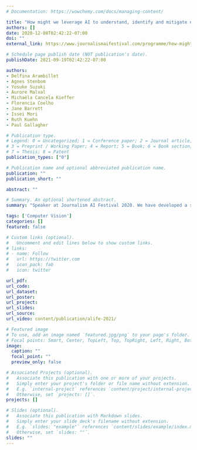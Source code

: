 ```yaml
---
# Documentation: https://wowchemy.com/docs/managing-content/

title: "How might we leverage AI to understand, identify and mitigate newsroom biases?"
authors: []
date: 2020-12-08T02:42:22-07:00
doi: ""
external_link: https://www.journalismaifestival.com/programme/how-might-we-leverage-ai-to-understand-identify-and-mitigate-newsroom-biases

# Schedule page publish date (NOT publication's date).
publishDate: 2021-09-19T02:42:22-07:00

authors:
- Delfina Arambillet
- Agnes Stenbom
- Yosuke Suzuki
- Aurore Malval
- Michaëla Cancela Kieffer
- Florencia Coelho
- Jane Barrett
- Issei Mori
- Ruth Kuehn
- Paul Gallagher

# Publication type.
# Legend: 0 = Uncategorized; 1 = Conference paper; 2 = Journal article;
# 3 = Preprint / Working Paper; 4 = Report; 5 = Book; 6 = Book section;
# 7 = Thesis; 8 = Patent
publication_types: ["0"]

# Publication name and optional abbreviated publication name.
publication: ""
publication_short: ""

abstract: ""

# Summary. An optional shortened abstract.
summary: "Speaker at Journalism AI Festival 2020. We have developed a system to identify female representation in news article images in an International journalism team."

tags: ['Computer Vision']
categories: []
featured: false

# Custom links (optional).
#   Uncomment and edit lines below to show custom links.
# links:
# - name: Follow
#   url: https://twitter.com
#   icon_pack: fab
#   icon: twitter

url_pdf:
url_code:
url_dataset:
url_poster:
url_project: 
url_slides: 
url_source:
url_video: content/publication/alife-2021/

# Featured image
# To use, add an image named `featured.jpg/png` to your page's folder. 
# Focal points: Smart, Center, TopLeft, Top, TopRight, Left, Right, BottomLeft, Bottom, BottomRight.
image:
  caption: ""
  focal_point: ""
  preview_only: false

# Associated Projects (optional).
#   Associate this publication with one or more of your projects.
#   Simply enter your project's folder or file name without extension.
#   E.g. `internal-project` references `content/project/internal-project/index.md`.
#   Otherwise, set `projects: []`.
projects: []

# Slides (optional).
#   Associate this publication with Markdown slides.
#   Simply enter your slide deck's filename without extension.
#   E.g. `slides: "example"` references `content/slides/example/index.md`.
#   Otherwise, set `slides: ""`.
slides: ""
---
```

